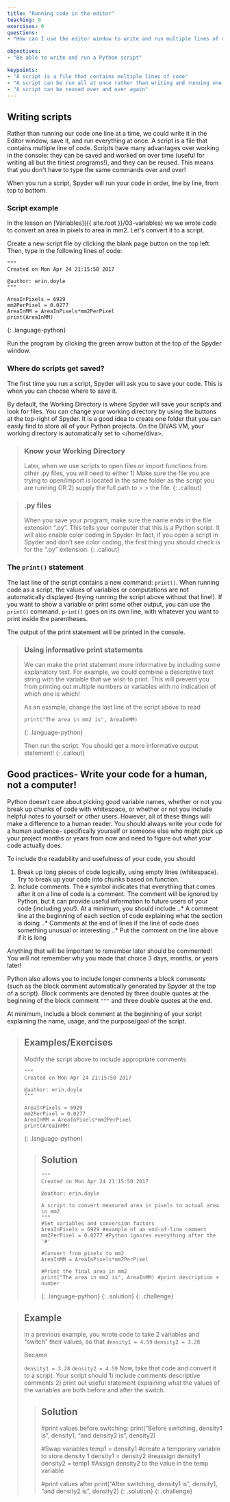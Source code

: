 ```yaml
---
title: "Running code in the editor"
teaching: 0
exercises: 0
questions:
- "How can I use the editor window to write and run multiple lines of code at once?"

objectives:
- "Be able to write and run a Python script"

keypoints:
- "A script is a file that contains multiple lines of code"
- "A script can be run all at once rather than writing and running one line at a time"
- "A script can be reused over and over again"
---
```


## Writing scripts

Rather than running our code one line at a time, we could write it in the Editor window, save it, and run everything at once.
A script is a file that contains multiple line of code.  Scripts have many advantages over working in the console: they can be 
saved and worked on over time (useful for writing all but the tiniest programs!), and they can be reused.  This means that you
don't have to type the same commands over and over!

When you run a script, Spyder will run your code in order, line by line, from top to bottom.

### Script example
In the lesson on [Variables]({{ site.root }}/03-variables) we we wrote code to convert an area in pixels to area in mm2.  Let's convert it to a script.

Create a new script file by clicking the blank page button on the top left.  Then, type in the following lines of code:

~~~
"""
Created on Mon Apr 24 21:15:50 2017

@author: erin.doyle
"""

AreaInPixels = 6929
mm2PerPixel = 0.0277
AreaInMM = AreaInPixels*mm2PerPixel
print(AreaInMM)
~~~ 
{: .language-python}

Run the program by clicking the green arrow button at the top of the Spyder window.

### Where do scripts get saved?

The first time you run a script, Spyder will ask you to save your code.  This is when you can choose where to save it.

By default, the Working Directory is where Spyder will save your scripts and look for files.  You can change your working
directory by using the buttons at the top-right of Spyder.  It is a good idea to create one folder that you can easily find to
store all of your Python projects.  On the DIVAS VM, your working directory is automatically set to </home/diva>.

> ### Know your Working Directory
> Later, when we use scripts to open files or import functions from other .py files, you will need to either 1) Make sure the 
> file you are trying to open/import is located in the same folder as the script you are running OR 2) supply the full path to > > the file.
{: .callout}

> ### .py files
> When you save your program, make sure the name ends in the file extension “.py”.  This tells  your computer that this is a 
> Python script.  It will also enable color coding in Spyder.  In fact, if you open a script in Spyder and don’t see color 
> coding, the first thing you should check is for the “.py” extension.
{: .callout}

### The ```print()``` statement
The last line of the script contains a new command: ```print()```.  When running code as a script, the values of variables or 
computations are not automatically displayed (trying running the script above without that line!).  If you want to show a 
variable or print some other output, you can use the ```print()``` command.  ```print()``` goes on its own line, with whatever 
you want to print inside the parentheses.

The output of the print statement will be printed in the console.

> ### Using informative print statements
> We can make the print statement more informative by including some explanatory text.  For example, we could combine a 
> descriptive text string with the variable that we wish to print.  This will prevent you from printing out multiple numbers or 
> variables with no indication of which one is which!
>
> As an example, change the last line of the script above to read
> ~~~
> print("The area in mm2 is", AreaInMM)
> ~~~
> {: .language-python}
>
> Then run the script.  You should get a more informative output statement!
{: .callout}

## Good practices- Write your code for a human, not a computer!

Python doesn’t care about picking good variable names, whether or not you break up chunks of code with whitespace, or whether or 
not you include helpful notes to yourself or other users.  However, all of these things will make a difference to a human 
reader.  You should always write your code for a human audience- specifically yourself or someone else who might pick up your 
project months or years from now and need to figure out what your code actually does.

To include the readability and usefulness of your code, you should
1. Break up long pieces of code logically, using empty lines (whitespace).  Try to break up your code into chunks based on 
function.
2. Include comments.  The ```#``` symbol indicates that everything that comes after it on a line of code is a comment.  The 
comment will be ignored by Python, but it can provide useful information to future users of your code (including you!).  At a 
minimum, you should include
..* A comment line at the beginning of each section of code explaining what the section is doing
..* Comments at the end of lines if the line of code does something unusual or interesting
..* Put the comment on the line above if it is long

Anything that will be important to remember later should be commented!  You will not remember why you made that choice 3 days, 
months, or years later!

Python also allows you to include longer comments a block comments (such as the block comment automatically generated by Spyder 
at the top of a script).  Block comments are denoted by three double quotes at the beginning of the block comment ```"""``` and three 
double quotes at the end. 

At minimum, include a block comment at the beginning of your script explaining the name, usage, and the purpose/goal of the 
script.

> ## Examples/Exercises
> Modify the script above to include appropriate comments
> ~~~ 
> """
> Created on Mon Apr 24 21:15:50 2017
> 
> @author: erin.doyle
> """
> 
> AreaInPixels = 6929
> mm2PerPixel = 0.0277
> AreaInMM = AreaInPixels*mm2PerPixel
> print(AreaInMM)
> ~~~
> {: .language-python}
> > ## Solution
> > ~~~
> > """
> > Created on Mon Apr 24 21:15:50 2017
> > 
> > @author: erin.doyle
> > 
> > A script to convert measured area in pixels to actual area in mm2
> > """
> > #Set variables and conversion factors
> > AreaInPixels = 6929 #example of an end-of-line comment
> > mm2PerPixel = 0.0277 #Python ignores everything after the '#'
> > 
> > #Convert from pixels to mm2
> > AreaInMM = AreaInPixels*mm2PerPixel
> > 
> > #Print the final area in mm2
> > print("The area in mm2 is", AreaInMM) #print description + number
> > ~~~
> > {: .language-python}
> {: .solution}
{: .challenge}

> ## Example
> In a previous example, you wrote code to take 2 variables and “switch” their values, so that
> `density1 = 4.59`
> `density2 = 3.28`
> 
> Became
> 
> `density1 = 3.28`
> `density2 = 4.59`
>Now, take that code and convert it to a script.  Your script should 1) include comments descriptive comments 2) print out useful statement explaining what the values of the variables are both before and after the switch.
> > ## Solution
> > #print values before switching:
> > print(“Before switching, density1 is”, density1, “and density2 is”, density2) 
> >
> >
> > #Swap variables
> > temp1 = density1 #create a temporary variable to store density 1
> > density1 = density2 #reassign density1
> > density2 = temp1 #Assign density2 to the value in the temp variable
> > 
> > #print values after
> > print(“After switching, density1 is”, density1, “and density2 is”, density2)
> {: .solution}
{: .challenge}
